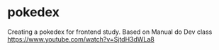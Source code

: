 # pokedex
Creating a pokedex for frontend study. Based on Manual do Dev class https://www.youtube.com/watch?v=SjtdH3dWLa8
